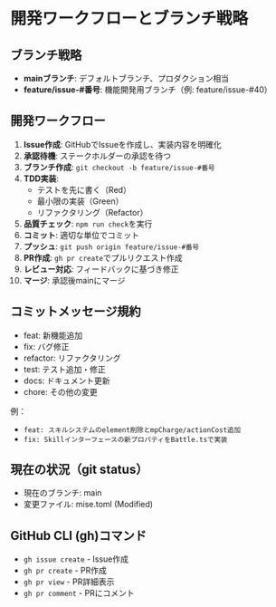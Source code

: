 # 開発ワークフローとブランチ戦略

## ブランチ戦略
- **mainブランチ**: デフォルトブランチ、プロダクション相当
- **feature/issue-#番号**: 機能開発用ブランチ（例: feature/issue-#40）

## 開発ワークフロー
1. **Issue作成**: GitHubでIssueを作成し、実装内容を明確化
2. **承認待機**: ステークホルダーの承認を待つ
3. **ブランチ作成**: `git checkout -b feature/issue-#番号`
4. **TDD実装**:
   - テストを先に書く（Red）
   - 最小限の実装（Green）
   - リファクタリング（Refactor）
5. **品質チェック**: `npm run check`を実行
6. **コミット**: 適切な単位でコミット
7. **プッシュ**: `git push origin feature/issue-#番号`
8. **PR作成**: `gh pr create`でプルリクエスト作成
9. **レビュー対応**: フィードバックに基づき修正
10. **マージ**: 承認後mainにマージ

## コミットメッセージ規約
- feat: 新機能追加
- fix: バグ修正
- refactor: リファクタリング
- test: テスト追加・修正
- docs: ドキュメント更新
- chore: その他の変更

例：
- `feat: スキルシステムのelement削除とmpCharge/actionCost追加`
- `fix: Skillインターフェースの新プロパティをBattle.tsで実装`

## 現在の状況（git status）
- 現在のブランチ: main
- 変更ファイル: mise.toml (Modified)

## GitHub CLI (gh)コマンド
- `gh issue create` - Issue作成
- `gh pr create` - PR作成
- `gh pr view` - PR詳細表示
- `gh pr comment` - PRにコメント